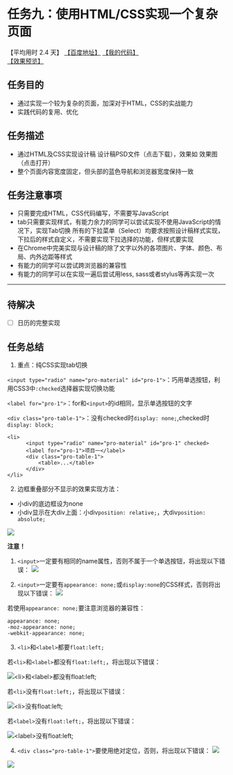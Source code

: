 # 任务九：使用HTML/CSS实现一个复杂页面
【平均用时 2.4 天】
[【百度地址】](http://ife.baidu.com/course/detail/id/113)
[【我的代码】](https://github.com/baoyuzhang/IFE2017/tree/master/IFE_xiaowei/IFE_xiaowei_task9)  
[【效果预览】](https://baoyuzhang.github.io/IFE2017/IFE_xiaowei/IFE_xiaowei_task9/IFE_xiaowei_task9.html)

## 任务目的
- 通过实现一个较为复杂的页面，加深对于HTML，CSS的实战能力
- 实践代码的复用、优化

## 任务描述
- 通过HTML及CSS实现设计稿 设计稿PSD文件（点击下载），效果如 效果图（点击打开）
- 整个页面内容宽度固定，但头部的蓝色导航和浏览器宽度保持一致

## 任务注意事项
- 只需要完成HTML，CSS代码编写，不需要写JavaScript
- tab只需要实现样式，有能力余力的同学可以尝试实现不使用JavaScript的情况下，实现Tab切换
所有的下拉菜单（Select）均要求按照设计稿样式实现，下拉后的样式自定义，不需要实现下拉选择的功能，但样式要实现
- 在Chrome中完美实现与设计稿的除了文字以外的各项图片、字体、颜色、布局、内外边距等样式
- 有能力的同学可以尝试跨浏览器的兼容性
- 有能力的同学可以在实现一遍后尝试用less, sass或者stylus等再实现一次

****
## 待解决
- [ ] 日历的完整实现

## 任务总结
1. 重点：纯CSS实现tab切换

  `<input type="radio" name="pro-material" id="pro-1">`：巧用单选按钮，利用CSS3中`:checked`选择器实现切换功能

  `<label for="pro-1">`：for和`<input>`的id相同，显示单选按钮的文字

  `<div class="pro-table-1">`：没有checked时`display: none;`,checked时`display: block;`

  ```
  <li>
	    <input type="radio" name="pro-material" id="pro-1" checked>
	    <label for="pro-1">项目一</label>
	    <div class="pro-table-1">
	    	<table>...</table>
	    </div>
 </li>
```

2. 边框重叠部分不显示的效果实现方法：
  - 小div的底边框设为none
  - 小div显示在大div上面：小div`position: relative;`，大div`position: absolute;`

  ![](img_error/2017-05-09_170821.png)

**注意！**

1. `<input>`一定要有相同的name属性，否则不属于一个单选按钮，将出现以下错误：
![](img_error/2017-05-09_161822.png)

2. `<input>`一定要有`appearance: none;`或`display:none`的CSS样式，否则将出现以下错误：
![](img_error/2017-05-09_162729.png)

  若使用`appearance: none;`要注意浏览器的兼容性：

  ```
  appearance: none;
  -moz-appearance: none;
  -webkit-appearance: none;
  ```

3. `<li>`和`<label>`都要`float:left;`

  若`<li>`和`<label>`都没有`float:left;`，将出现以下错误：

  ![`<li>`和`<label>`都没有`float:left;`](img_error/2017-05-09_163941.png)

  若`<li>`没有`float:left;`，将出现以下错误：

  ![`<li>`没有`float:left;`](img_error/2017-05-09_163256.png)

  若`<label>`没有`float:left;`，将出现以下错误：

  ![`<label>`没有`float:left;`](img_error/2017-05-09_163832.png)

4. `<div class="pro-table-1">`要使用绝对定位，否则，将出现以下错误：
![](img_error/2017-05-09_164646.png)

  ![](img_error/2017-05-09_164549.png)
